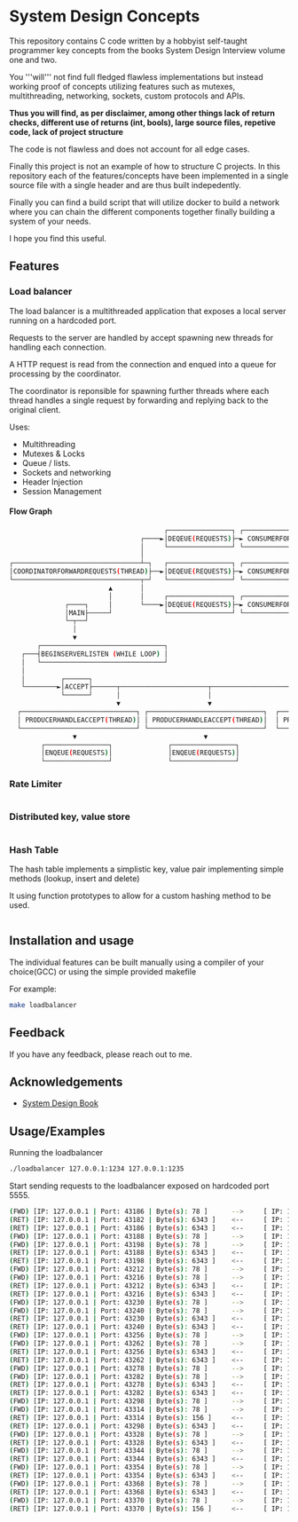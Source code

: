 
# System Design Concepts

This repository contains C code written by a hobbyist self-taught programmer key concepts from the books System Design Interview volume one and two.

You '''will''' not find full fledged flawless implementations but instead working proof of concepts utilizing features such as mutexes, multithreading, networking, sockets, custom protocols and APIs.

**Thus you will find, as per disclaimer, among other things lack of return checks, different use of returns (int, bools), large source files, repetive code, lack of project structure**

The code is not flawless and does not account for all edge cases.

Finally this project is not an example of how to structure C projects. In this repository each of the features/concepts have been implemented in a single source file with a single header and are thus built indepedently.

Finally you can find a build script that will utilize docker to build a network where you can chain the different components together finally building a system of your needs.

I hope you find this useful.




## Features

### Load balancer
The load balancer is a multithreaded application that exposes a local server running on a hardcoded port. 

Requests to the server are handled by accept spawning new threads for handling each connection. 

A HTTP request is read from the connection and enqued into a queue for processing by the coordinator.

The coordinator is reponsible for spawning further threads where each thread handles a single request by forwarding and replying back to the original client.

Uses:

* Multithreading
* Mutexes & Locks
* Queue / lists.
* Sockets and networking
* Header Injection
* Session Management

#### Flow Graph
```bash
                                       ┌────────────────┐ ┌─────────────────────────────────────┐            
                                 ┌────►│DEQEUE(REQUESTS)├─► CONSUMERFORWARDSINGLEREQUEST(THREAD)│             
                                 │     └────────────────┘ └─────────────────────────────────────┘            
                                 │                                                                           
┌────────────────────────────────┴─┐   ┌────────────────┐ ┌─────────────────────────────────────┐            
│COORDINATORFORWARDREQUESTS(THREAD)├──►│DEQEUE(REQUESTS)├─► CONSUMERFORWARDSINGLEREQUEST(THREAD)│            
└────────────────────────────────┬─┘   └────────────────┘ └─────────────────────────────────────┘            
                         ▲       │                                                                           
                         │       │     ┌────────────────┐ ┌─────────────────────────────────────┐            
              ┌────┐     │       └────►│DEQEUE(REQUESTS)├─► CONSUMERFORWARDSINGLEREQUEST(THREAD)│            
              │MAIN├─────┘             └────────────────┘ └─────────────────────────────────────┘            
              └─┬──┘                                                                                         
                │                                                                                            
                ▼                                                                                            
       ┌───────────────────────────────┐                                                                                   
   ┌───┤BEGINSERVERLISTEN (WHILE LOOP) │                                                                                   
   │   └───────────────────────────────┘                                                                                   
   │                                                                                                         
   │         ┌──────┐                                                                                        
   └────────►│ACCEPT├──────┬──────────────────────┬────────────────────────────────┐                         
             └──────┘      │                      │                                │                         
                           ▼                      ▼                                ▼                         
  ┌─────────────────────────────┐ ┌─────────────────────────────┐  ┌─────────────────────────────┐           
  │ PRODUCERHANDLEACCEPT(THREAD)│ │ PRODUCERHANDLEACCEPT(THREAD)│  │ PRODUCERHANDLEACCEPT(THREAD)│           
  └─────────────────────────────┘ └─────────────────────────────┘  └─────────────────────────────┘           
                ▼                                ▼                                 ▼                         
        ┌────────────────┐              ┌────────────────┐               ┌────────────────┐                  
        │ENQEUE(REQUESTS)│              │ENQEUE(REQUESTS)│               │ENQEUE(REQUESTS)│                  
        └────────────────┘              └────────────────┘               └────────────────┘                  

```

### Rate Limiter
```bash
```

### Distributed key, value store
```bash
```

### Hash Table

The hash table implements a simplistic key, value pair implementing simple methods (lookup, insert and delete)

It using function prototypes to allow for a custom hashing method to be used.

``` bash

```
## Installation  and usage

The individual features can be built manually using a compiler of your choice(GCC) or using the simple provided makefile

For example:

```bash
make loadbalancer
```
    
## Feedback

If you have any feedback, please reach out to me.


## Acknowledgements

 - [System Design Book](https://www.google.com/search?hl=da&q=System%20Design%20book)



## Usage/Examples

Running the loadbalancer

```bash
./loadbalancer 127.0.0.1:1234 127.0.0.1:1235
```

Start sending requests to the loadbalancer exposed on hardcoded port 5555.

```bash
(FWD) [IP: 127.0.0.1 | Port: 43186 | Byte(s): 78 ]      -->     [ IP: 127.0.0.1 | Port: 1234 ]
(RET) [IP: 127.0.0.1 | Port: 43182 | Byte(s): 6343 ]    <--     [ IP: 127.0.0.1 | Port: 1234 ]
(RET) [IP: 127.0.0.1 | Port: 43186 | Byte(s): 6343 ]    <--     [ IP: 127.0.0.1 | Port: 1234 ]
(FWD) [IP: 127.0.0.1 | Port: 43188 | Byte(s): 78 ]      -->     [ IP: 127.0.0.1 | Port: 1234 ]
(FWD) [IP: 127.0.0.1 | Port: 43198 | Byte(s): 78 ]      -->     [ IP: 127.0.0.1 | Port: 1234 ]
(RET) [IP: 127.0.0.1 | Port: 43188 | Byte(s): 6343 ]    <--     [ IP: 127.0.0.1 | Port: 1234 ]
(RET) [IP: 127.0.0.1 | Port: 43198 | Byte(s): 6343 ]    <--     [ IP: 127.0.0.1 | Port: 1234 ]
(FWD) [IP: 127.0.0.1 | Port: 43212 | Byte(s): 78 ]      -->     [ IP: 127.0.0.1 | Port: 1234 ]
(FWD) [IP: 127.0.0.1 | Port: 43216 | Byte(s): 78 ]      -->     [ IP: 127.0.0.1 | Port: 1234 ]
(RET) [IP: 127.0.0.1 | Port: 43212 | Byte(s): 6343 ]    <--     [ IP: 127.0.0.1 | Port: 1234 ]
(RET) [IP: 127.0.0.1 | Port: 43216 | Byte(s): 6343 ]    <--     [ IP: 127.0.0.1 | Port: 1234 ]
(FWD) [IP: 127.0.0.1 | Port: 43230 | Byte(s): 78 ]      -->     [ IP: 127.0.0.1 | Port: 1234 ]
(FWD) [IP: 127.0.0.1 | Port: 43240 | Byte(s): 78 ]      -->     [ IP: 127.0.0.1 | Port: 1234 ]
(RET) [IP: 127.0.0.1 | Port: 43230 | Byte(s): 6343 ]    <--     [ IP: 127.0.0.1 | Port: 1234 ]
(RET) [IP: 127.0.0.1 | Port: 43240 | Byte(s): 6343 ]    <--     [ IP: 127.0.0.1 | Port: 1234 ]
(FWD) [IP: 127.0.0.1 | Port: 43256 | Byte(s): 78 ]      -->     [ IP: 127.0.0.1 | Port: 1234 ]
(FWD) [IP: 127.0.0.1 | Port: 43262 | Byte(s): 78 ]      -->     [ IP: 127.0.0.1 | Port: 1234 ]
(RET) [IP: 127.0.0.1 | Port: 43256 | Byte(s): 6343 ]    <--     [ IP: 127.0.0.1 | Port: 1234 ]
(RET) [IP: 127.0.0.1 | Port: 43262 | Byte(s): 6343 ]    <--     [ IP: 127.0.0.1 | Port: 1234 ]
(FWD) [IP: 127.0.0.1 | Port: 43278 | Byte(s): 78 ]      -->     [ IP: 127.0.0.1 | Port: 1234 ]
(FWD) [IP: 127.0.0.1 | Port: 43282 | Byte(s): 78 ]      -->     [ IP: 127.0.0.1 | Port: 1234 ]
(RET) [IP: 127.0.0.1 | Port: 43278 | Byte(s): 6343 ]    <--     [ IP: 127.0.0.1 | Port: 1234 ]
(RET) [IP: 127.0.0.1 | Port: 43282 | Byte(s): 6343 ]    <--     [ IP: 127.0.0.1 | Port: 1234 ]
(FWD) [IP: 127.0.0.1 | Port: 43298 | Byte(s): 78 ]      -->     [ IP: 127.0.0.1 | Port: 1234 ]
(FWD) [IP: 127.0.0.1 | Port: 43314 | Byte(s): 78 ]      -->     [ IP: 127.0.0.1 | Port: 1234 ]
(RET) [IP: 127.0.0.1 | Port: 43314 | Byte(s): 156 ]     <--     [ IP: 127.0.0.1 | Port: 1234 ]
(RET) [IP: 127.0.0.1 | Port: 43298 | Byte(s): 6343 ]    <--     [ IP: 127.0.0.1 | Port: 1234 ]
(FWD) [IP: 127.0.0.1 | Port: 43328 | Byte(s): 78 ]      -->     [ IP: 127.0.0.1 | Port: 1234 ]
(RET) [IP: 127.0.0.1 | Port: 43328 | Byte(s): 6343 ]    <--     [ IP: 127.0.0.1 | Port: 1234 ]
(FWD) [IP: 127.0.0.1 | Port: 43344 | Byte(s): 78 ]      -->     [ IP: 127.0.0.1 | Port: 1234 ]
(RET) [IP: 127.0.0.1 | Port: 43344 | Byte(s): 6343 ]    <--     [ IP: 127.0.0.1 | Port: 1234 ]
(FWD) [IP: 127.0.0.1 | Port: 43354 | Byte(s): 78 ]      -->     [ IP: 127.0.0.1 | Port: 1234 ]
(RET) [IP: 127.0.0.1 | Port: 43354 | Byte(s): 6343 ]    <--     [ IP: 127.0.0.1 | Port: 1234 ]
(FWD) [IP: 127.0.0.1 | Port: 43368 | Byte(s): 78 ]      -->     [ IP: 127.0.0.1 | Port: 1234 ]
(RET) [IP: 127.0.0.1 | Port: 43368 | Byte(s): 6343 ]    <--     [ IP: 127.0.0.1 | Port: 1234 ]
(FWD) [IP: 127.0.0.1 | Port: 43370 | Byte(s): 78 ]      -->     [ IP: 127.0.0.1 | Port: 1234 ]
(RET) [IP: 127.0.0.1 | Port: 43370 | Byte(s): 156 ]     <--     [ IP: 127.0.0.1 | Port: 1234 ]
```

